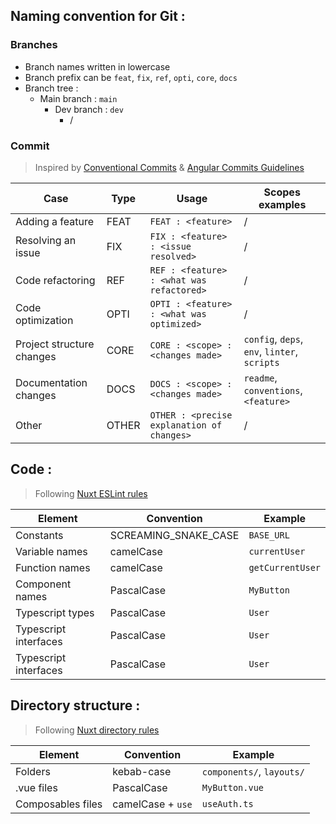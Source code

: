 ## Naming convention for Git :
### Branches
- Branch names written in lowercase
- Branch prefix can be `feat`, `fix`, `ref`, `opti`, `core`, `docs`
- Branch tree : 
    - Main branch : `main`
        - Dev branch : `dev`
            - <prefix>/<branchname>


### Commit
> Inspired by [Conventional Commits](https://www.conventionalcommits.org/en/v1.0.0/) & [Angular Commits Guidelines](https://github.com/angular/angular/blob/22b96b9/CONTRIBUTING.md#-commit-message-guidelines)

| Case                      | Type  | Usage                                      | Scopes examples                              |
|---------------------------|-------|--------------------------------------------|----------------------------------------------|
| Adding a feature          | FEAT  | `FEAT : <feature>`                         | /                                            |
| Resolving an issue        | FIX   | `FIX : <feature> : <issue resolved>`       | /                                            |
| Code refactoring          | REF   | `REF : <feature> : <what was refactored>`  | /                                            |
| Code optimization         | OPTI  | `OPTI : <feature> : <what was optimized>`  | /                                            |
| Project structure changes | CORE  | `CORE : <scope> : <changes made>`          | `config`, `deps`, `env`, `linter`, `scripts` |
| Documentation changes     | DOCS  | `DOCS : <scope> : <changes made>`          | `readme`, `conventions`, `<feature>`         |
| Other                     | OTHER | `OTHER : <precise explanation of changes>` | /                                            |


## Code :
> Following [Nuxt ESLint rules](https://nuxt.com/docs/guide/concepts/code-style)

| Element               | Convention           | Example          |
| --------------------- | -------------------- | ---------------- |
| Constants             | SCREAMING_SNAKE_CASE | `BASE_URL`       |
| Variable names        | camelCase            | `currentUser`    |
| Function names        | camelCase            | `getCurrentUser` |
| Component names       | PascalCase           | `MyButton`       |
| Typescript types      | PascalCase           | `User`           |
| Typescript interfaces | PascalCase           | `User`           |
| Typescript interfaces | PascalCase           | `User`           |


## Directory structure :
> Following [Nuxt directory rules](https://nuxt.com/docs/guide/directory-structure)

| Element           | Convention        | Example                   |
| ----------------- | ----------------- | ------------------------- |
| Folders           | kebab-case        | `components/`, `layouts/` |
| .vue files        | PascalCase        | `MyButton.vue`           |
| Composables files | camelCase + `use` | `useAuth.ts`              |